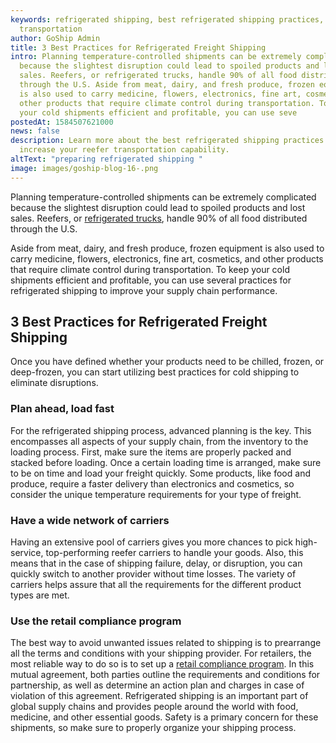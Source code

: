 ```yaml
---
keywords: refrigerated shipping, best refrigerated shipping practices, reefer
  transportation
author: GoShip Admin
title: 3 Best Practices for Refrigerated Freight Shipping
intro: Planning temperature-controlled shipments can be extremely complicated
  because the slightest disruption could lead to spoiled products and lost
  sales. Reefers, or refrigerated trucks, handle 90% of all food distributed
  through the U.S. Aside from meat, dairy, and fresh produce, frozen equipment
  is also used to carry medicine, flowers, electronics, fine art, cosmetics, and
  other products that require climate control during transportation. To keep
  your cold shipments efficient and profitable, you can use seve
postedAt: 1584507621000
news: false
description: Learn more about the best refrigerated shipping practices to
  increase your reefer transportation capability.
altText: "preparing refrigerated shipping "
image: images/goship-blog-16-.png
---
```

Planning temperature-controlled shipments can be extremely complicated because the slightest disruption could lead to spoiled products and lost sales. Reefers, or [refrigerated trucks](https://www.goship.com/blog/what-is-refrigerated-shipping-and-how-does-it-work/), handle 90% of all food distributed through the U.S. 

Aside from meat, dairy, and fresh produce, frozen equipment is also used to carry medicine, flowers, electronics, fine art, cosmetics, and other products that require climate control during transportation. To keep your cold shipments efficient and profitable, you can use several practices for refrigerated shipping to improve your supply chain performance.

## 3 Best Practices for Refrigerated Freight Shipping

Once you have defined whether your products need to be chilled, frozen, or deep-frozen, you can start utilizing best practices for cold shipping to eliminate disruptions.

### Plan ahead, load fast

For the refrigerated shipping process, advanced planning is the key. This encompasses all aspects of your supply chain, from the inventory to the loading process. First, make sure the items are properly packed and stacked before loading. Once a certain loading time is arranged, make sure to be on time and load your freight quickly. Some products, like food and produce, require a faster delivery than electronics and cosmetics, so consider the unique temperature requirements for your type of freight.

### Have a wide network of carriers

Having an extensive pool of carriers gives you more chances to pick high-service, top-performing reefer carriers to handle your goods. Also, this means that in the case of shipping failure, delay, or disruption, you can quickly switch to another provider without time losses. The variety of carriers helps assure that all the requirements for the different product types are met.

### Use the retail compliance program

The best way to avoid unwanted issues related to shipping is to prearrange all the terms and conditions with your shipping provider. For retailers, the most reliable way to do so is to set up a [retail compliance program](https://www.goship.com/blog/what-is-a-vendor-compliance-program-retail/). In this mutual agreement, both parties outline the requirements and conditions for partnership, as well as determine an action plan and charges in case of violation of this agreement. Refrigerated shipping is an important part of global supply chains and provides people around the world with food, medicine, and other essential goods. Safety is a primary concern for these shipments, so make sure to properly organize your shipping process.